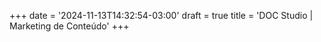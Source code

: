 +++
date = '2024-11-13T14:32:54-03:00'
draft = true
title = 'DOC Studio | Marketing de Conteúdo'
+++
